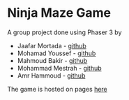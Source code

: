 # Ninja Maze Game

A group project done using Phaser 3 by
- Jaafar Mortada - [github]("https://github.com/JaafarMortada")
- Mohamad Youssef - [github]("https://github.com/mohamadyoussef24")
- Mahmoud Bakir - [github]("https://github.com/Mahmoud-Bakir")
- Mohammad Mestrah - [github]("https://github.com/Haidar-02")
- Amr Hammoud - [github]("https://github.com/amr-hammoud")

The game is hosted on pages [here]("https://amr-hammoud.github.io/maze-game/")